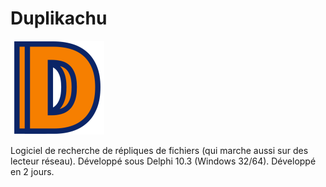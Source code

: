 # Duplikachu

![Alt text](_gfx/icon150.png?raw=true "Duplikachu")

Logiciel de recherche de répliques de fichiers (qui marche aussi sur des lecteur réseau).
Développé sous Delphi 10.3 (Windows 32/64).
Développé en 2 jours.
